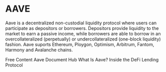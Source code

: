 # AAVE

Aave is a decentralized non-custodial liquidity protocol where users can participate as depositors or borrowers. Depositors provide liquidity to the market to earn a passive income, while borrowers are able to borrow in an overcollateralized (perpetually) or undercollateralized (one-block liquidity) fashion.
Aave suports Ethereum, Ploygon, Optimism, Arbitrum, Fantom, Harmony and Avalanche chains.

<ResourceGroupTitle>Free Content</ResourceGroupTitle>
<BadgeLink badgeText='Read' colorScheme='yellow' href='https://docs.aave.com/hub/'>Aave Document Hub</BadgeLink>
<BadgeLink badgeText='Read' colorScheme='yellow' href='https://decrypt.co/resources/what-is-aave-inside-the-defi-lending-protocol'>What Is Aave? Inside the DeFi Lending Protocol</BadgeLink>